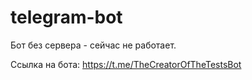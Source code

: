
# telegram-bot

Бот без сервера - сейчас не работает.

Ссылка на бота: https://t.me/TheCreatorOfTheTestsBot
                
